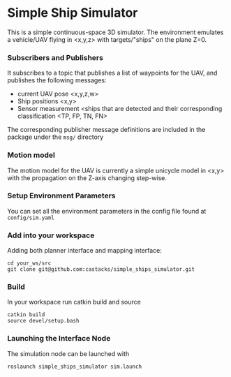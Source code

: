 # Simple Ship Simulator

This is a simple continuous-space 3D simulator. The environment emulates a vehicle/UAV flying in <x,y,z> with targets/"ships" on the plane Z=0. 

### Subscribers and Publishers
It subscribes to a topic that publishes a list of waypoints for the UAV, and publishes the following messages:

- current UAV pose <x,y,z,w>
- Ship positions <x,y>
- Sensor measurement <ships that are detected and their corresponding classification <TP, FP, TN, FN>

The corresponding publisher message definitions are included in the package under the `msg/` directory

### Motion model
The motion model for the UAV is currently a simple unicycle model in <x,y> with the propagation on the Z-axis changing step-wise. 

### Setup Environment Parameters
You can set all the environment parameters in the config file found at `config/sim.yaml`

### Add into your workspace
Adding both planner interface and mapping interface:
```
cd your_ws/src
git clone git@github.com:castacks/simple_ships_simulator.git
```

### Build
In your workspace run catkin build and source
```
catkin build
source devel/setup.bash
```

### Launching the Interface Node
The simulation node can be launched with
```
roslaunch simple_ships_simulator sim.launch
```
